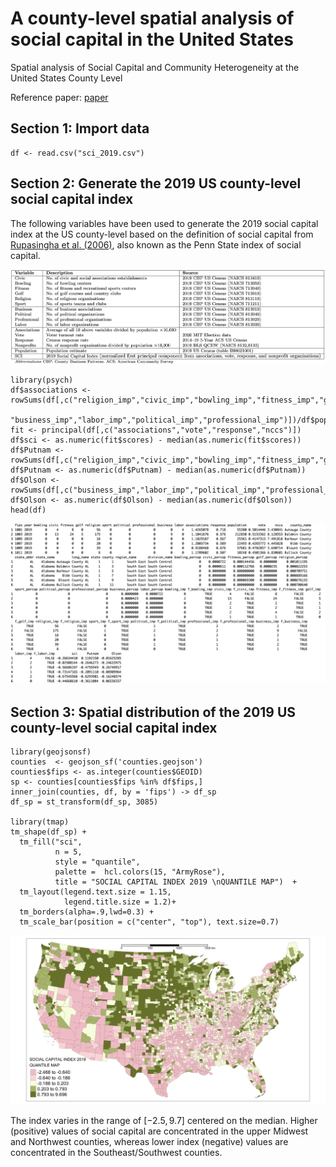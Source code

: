# A county-level spatial analysis of social capital in the United States
Spatial analysis of Social Capital and Community Heterogeneity at the United States County Level

Reference paper: [paper](xx) 


## Section 1: Import data

```
df <- read.csv("sci_2019.csv")
```


## Section 2: Generate the 2019 US county-level social capital index

The following variables have been used to generate the
2019 social capital index at the US county-level based on the definition of
social capital from [Rupasingha et al. (2006)](https://www.ncbi.nlm.nih.gov/pubmed/28823158), also known as the Penn State index
of social capital.

<p align="center">
<img width="800" src="./variables.png">
</p>


```
library(psych)
df$associations <- rowSums(df[,c("religion_imp","civic_imp","bowling_imp","fitness_imp","golf_imp","sport_imp",
                                 "business_imp","labor_imp","political_imp","professional_imp")])/df$population*10000/10
fit <- principal(df[,c("associations","vote","response","nccs")])
df$sci <- as.numeric(fit$scores) - median(as.numeric(fit$scores))
df$Putnam <- rowSums(df[,c("religion_imp","civic_imp","bowling_imp","fitness_imp","golf_imp","sport_imp")])/df$population*10000/6
df$Putnam <- as.numeric(df$Putnam) - median(as.numeric(df$Putnam))
df$Olson <- rowSums(df[,c("business_imp","labor_imp","political_imp","professional_imp")])/df$population*10000/4
df$Olson <- as.numeric(df$Olson) - median(as.numeric(df$Olson))
head(df)
```
<p align="center">
<img width="900" src="./headdf.png">
</p>

## Section 3: Spatial distribution of the 2019 US county-level social capital index

```
library(geojsonsf)
counties  <- geojson_sf('counties.geojson')
counties$fips <- as.integer(counties$GEOID)
sp <- counties[counties$fips %in% df$fips,]
inner_join(counties, df, by = 'fips') -> df_sp 
df_sp = st_transform(df_sp, 3085)

library(tmap)
tm_shape(df_sp) + 
  tm_fill("sci",
          n = 5,
          style = "quantile",
          palette =  hcl.colors(15, "ArmyRose"),
          title = "SOCIAL CAPITAL INDEX 2019 \nQUANTILE MAP")  +
  tm_layout(legend.text.size = 1.15,
            legend.title.size = 1.2)+
  tm_borders(alpha=.9,lwd=0.3) +
  tm_scale_bar(position = c("center", "top"), text.size=0.7) 
```

<p align="center">
<img width="800" src="./sci.png">
</p>

The index varies in the range of $[-2.5,9.7]$ centered on the median. Higher (positive) values of social capital
are concentrated in the upper Midwest and Northwest counties, whereas lower index (negative) values are concentrated in the Southeast/Southwest counties.
